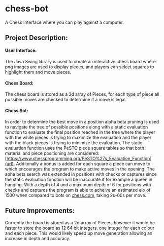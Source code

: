 # chess-bot
A Chess Interface where you can play against a computer.

## Project Description:

#### User Interface:
The Java Swing library is used to create an interactive chess board where png images are used to display pieces, and players can select squares to highlight them and move pieces.

####  Chess Board:
The chess board is stored as a 2d array of Pieces, for each type of piece all possible moves are checked to determine if a move is legal.

#### Chess Bot:
In order to determine the best move in a position alpha beta pruning is used to navigate the tree of possible positions along with a static evaluation function to evaluate the final position reached in the tree where the player with the white pieces is trying to maximize the evaluation and the player with the black pieces is trying to minimize the evaluation. The static evaluation function uses the PeSTO piece square tables so that both material and piece positioning are considered: [https://www.chessprogramming.org/PeSTO%27s_Evaluation_Function](url). Additonally a bonus is added for each square a piece can move to which encourages the program to make active moves in the opening. The apha beta search was extended in positions with checks or captures since the static evaluation function will be inaccurate if for example a queen in hanging. With a depth of 4 and a maximum depth of 6 for positions with checks and captures the program is able to acheive an estimated elo of 1500 when compared to bots on [chess.com](url), taking 2s-60s per move.

## Future Improvements:
Currently the board is stored as a 2d array of Pieces, however it would be faster to store the board as 12 64 bit integers, one integer for each colour and each piece. This would likely speed up move generation allowing an increase in depth and accuracy. 
